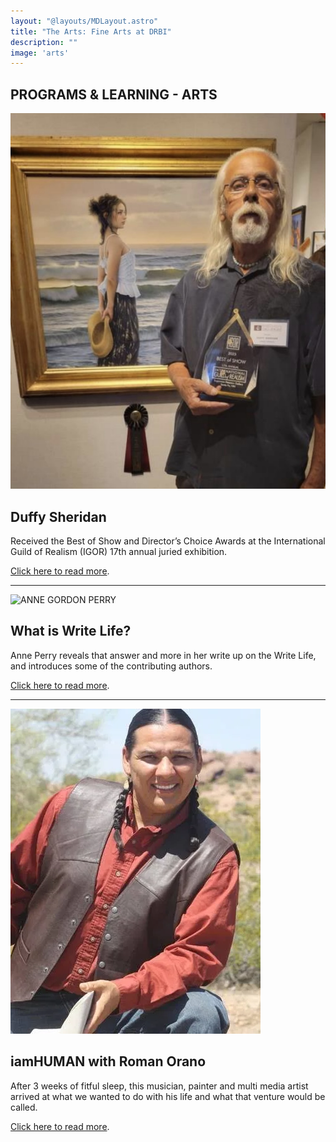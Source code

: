 ```yaml
---
layout: "@layouts/MDLayout.astro"
title: "The Arts: Fine Arts at DRBI"
description: ""
image: 'arts'
---
```


## PROGRAMS & LEARNING - ARTS



![Duffy Sheridan](./../history/_duffy.jpg)
## Duffy Sheridan

Received the Best of Show and Director’s Choice Awards at the International Guild of Realism (IGOR) 17th annual juried exhibition.

[Click here to read more](/arts/duffy-awarded).


****

![ANNE GORDON PERRY](/documents/Anne-Perry-201x300.webp)
## What is Write Life?



Anne Perry  reveals that answer and more in her write up on the Write Life, and introduces some of the contributing authors.

[Click here to read more](/arts/write-life).


****

![Roman Orano](./_RomanOrano.webp)
## iamHUMAN with Roman Orano



After 3 weeks of fitful sleep, this musician, painter and multi media artist arrived at what we wanted to do with his life and what that venture would be called.

[Click here to read more](/arts/i-am-human).





<style>
  .prose img {
    display: block;
    max-width: 150px;
    max-height: 150px;
    width: auto; /* Ensures the image maintains its aspect ratio */
    height: auto; /* Ensures the image maintains its aspect ratio */
    margin-left: auto;
    margin-bottom: 20px;
    float: right;
    border-radius: 8px;
    border-right: 4px solid #ccc;
    box-shadow: 0 4px 6px rgba(0, 0, 0, 0.1);
  }
</style>
